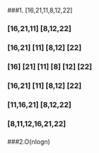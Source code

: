 ###1.       [16,21,11,8,12,22]
###       [16,21,11]  [8,12,22]
###    [16,21]  [11]  [8,12]  [22]
### [16]  [21]  [11]  [8]  [12]  [22]
###    [16,21]  [11]  [8,12]  [22]
###       [11,16,21]  [8,12,22]
###        [8,11,12,16,21,22]
###
###
###2.O(nlogn)
